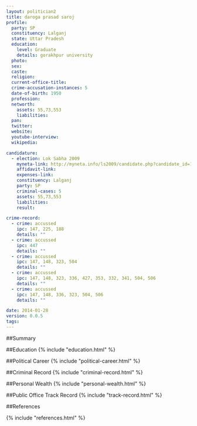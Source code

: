 ```yaml
---
layout: politician2
title: daroga prasad saroj
profile: 
  party: SP
  constituency: Lalganj
  state: Uttar Pradesh
  education: 
    level: Graduate
    details: gorakhpur university
  photo: 
  sex: 
  caste: 
  religion: 
  current-office-title: 
  crime-accusation-instances: 5
  date-of-birth: 1950
  profession: 
  networth: 
    assets: 55,73,553
    liabilities: 
  pan: 
  twitter: 
  website: 
  youtube-interview: 
  wikipedia: 

candidature: 
  - election: Lok Sabha 2009
    myneta-link: http://myneta.info/ls2009/candidate.php?candidate_id=1308
    affidavit-link: 
    expenses-link: 
    constituency: Lalganj 
    party: SP
    criminal-cases: 5
    assets: 55,73,553
    liabilities: 
    result:  

crime-record: 
  - crime: accussed
    ipc: 147, 225, 188
    details: "" 
  - crime: accussed
    ipc: 447
    details: "" 
  - crime: accussed
    ipc: 147, 148, 323, 504
    details: "" 
  - crime: accussed
    ipc: 147, 148, 323, 336, 427, 353, 332, 341, 504, 506
    details: "" 
  - crime: accussed
    ipc: 147, 148, 336, 323, 504, 506
    details: "" 

date: 2014-01-28
version: 0.0.5
tags: 
---
```

##Summary


##Education
{% include "education.html" %}


##Political Career
{% include "political-career.html" %}


##Criminal Record
{% include "criminal-record.html" %}


##Personal Wealth
{% include "personal-wealth.html" %}


##Public Office Track Record
{% include "track-record.html" %}


##References


{% include "references.html" %}